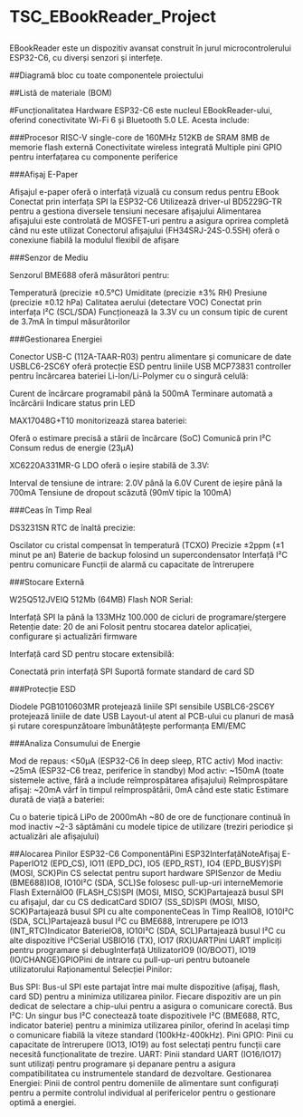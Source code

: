 # TSC_EBookReader_Project

## 
EBookReader este un dispozitiv avansat construit în jurul microcontrolerului ESP32-C6, cu diverși senzori și interfețe.

##Diagramă bloc cu toate componentele proiectului

##Listă de materiale (BOM)

#Funcționalitatea Hardware 
ESP32-C6 este nucleul EBookReader-ului, oferind conectivitate Wi-Fi 6 și Bluetooth 5.0 LE. Acesta include:

###Procesor RISC-V single-core de 160MHz
512KB de SRAM
8MB de memorie flash externă
Conectivitate wireless integrată
Multiple pini GPIO pentru interfațarea cu componente periferice

###Afișaj E-Paper

Afișajul e-paper oferă o interfață vizuală cu consum redus pentru EBook
Conectat prin interfața SPI la ESP32-C6
Utilizează driver-ul BD5229G-TR pentru a gestiona diversele tensiuni necesare afișajului
Alimentarea afișajului este controlată de MOSFET-uri pentru a asigura oprirea completă când nu este utilizat
Conectorul afișajului (FH34SRJ-24S-0.5SH) oferă o conexiune fiabilă la modulul flexibil de afișare

###Senzor de Mediu

Senzorul BME688 oferă măsurători pentru:

Temperatură (precizie ±0.5°C)
Umiditate (precizie ±3% RH)
Presiune (precizie ±0.12 hPa)
Calitatea aerului (detectare VOC)
Conectat prin interfața I²C (SCL/SDA)
Funcționează la 3.3V cu un consum tipic de curent de 3.7mA în timpul măsurătorilor

###Gestionarea Energiei

Conector USB-C (112A-TAAR-R03) pentru alimentare și comunicare de date
USBLC6-2SC6Y oferă protecție ESD pentru liniile USB
MCP73831 controller pentru încărcarea bateriei Li-Ion/Li-Polymer cu o singură celulă:

Curent de încărcare programabil până la 500mA
Terminare automată a încărcării
Indicare status prin LED


MAX17048G+T10 monitorizează starea bateriei:

Oferă o estimare precisă a stării de încărcare (SoC)
Comunică prin I²C
Consum redus de energie (23μA)


XC6220A331MR-G LDO oferă o ieșire stabilă de 3.3V:

Interval de tensiune de intrare: 2.0V până la 6.0V
Curent de ieșire până la 700mA
Tensiune de dropout scăzută (90mV tipic la 100mA)



###Ceas în Timp Real

DS3231SN RTC de înaltă precizie:

Oscilator cu cristal compensat în temperatură (TCXO)
Precizie ±2ppm (±1 minut pe an)
Baterie de backup folosind un supercondensator
Interfață I²C pentru comunicare
Funcții de alarmă cu capacitate de întrerupere



###Stocare Externă

W25Q512JVEIQ 512Mb (64MB) Flash NOR Serial:

Interfață SPI la până la 133MHz
100.000 de cicluri de programare/ștergere
Retenție date: 20 de ani
Folosit pentru stocarea datelor aplicației, configurare și actualizări firmware


Interfață card SD pentru stocare extensibilă:

Conectată prin interfață SPI
Suportă formate standard de card SD



###Protecție ESD

Diodele PGB1010603MR protejează liniile SPI sensibile
USBLC6-2SC6Y protejează liniile de date USB
Layout-ul atent al PCB-ului cu planuri de masă și rutare corespunzătoare îmbunătățește performanța EMI/EMC

###Analiza Consumului de Energie

Mod de repaus: <50μA (ESP32-C6 în deep sleep, RTC activ)
Mod inactiv: ~25mA (ESP32-C6 treaz, periferice în standby)
Mod activ: ~150mA (toate sistemele active, fără a include reîmprospătarea afișajului)
Reîmprospătare afișaj: ~20mA vârf în timpul reîmprospătării, 0mA când este static
Estimare durată de viață a bateriei:

Cu o baterie tipică LiPo de 2000mAh
~80 de ore de funcționare continuă în mod inactiv
~2-3 săptămâni cu modele tipice de utilizare (treziri periodice și actualizări ale afișajului)

##Alocarea Pinilor ESP32-C6 ComponentăPini ESP32InterfațăNoteAfișaj E-PaperIO12 (EPD_CS), IO11 (EPD_DC), IO5 (EPD_RST), IO4 (EPD_BUSY)SPI (MOSI, SCK)Pin CS selectat pentru suport hardware SPISenzor de Mediu (BME688)IO8, IO10I²C (SDA, SCL)Se folosesc pull-up-uri interneMemorie Flash ExternăIO0 (FLASH_CS)SPI (MOSI, MISO, SCK)Partajează busul SPI cu afișajul, dar cu CS dedicatCard SDIO7 (SS_SD)SPI (MOSI, MISO, SCK)Partajează busul SPI cu alte componenteCeas în Timp RealIO8, IO10I²C (SDA, SCL)Partajează busul I²C cu BME688, întrerupere pe IO13 (INT_RTC)Indicator BaterieIO8, IO10I²C (SDA, SCL)Partajează busul I²C cu alte dispozitive I²CSerial USBIO16 (TX), IO17 (RX)UARTPini UART impliciți pentru programare și debugInterfață UtilizatorIO9 (IO/BOOT), IO19 (IO/CHANGE)GPIOPini de intrare cu pull-up-uri pentru butoanele utilizatorului
Raționamentul Selecției Pinilor:

Bus SPI: Bus-ul SPI este partajat între mai multe dispozitive (afișaj, flash, card SD) pentru a minimiza utilizarea pinilor. Fiecare dispozitiv are un pin dedicat de selectare a chip-ului pentru a asigura o comunicare corectă.
Bus I²C: Un singur bus I²C conectează toate dispozitivele I²C (BME688, RTC, indicator baterie) pentru a minimiza utilizarea pinilor, oferind în același timp o comunicare fiabilă la viteze standard (100kHz-400kHz).
Pini GPIO: Pinii cu capacitate de întrerupere (IO13, IO19) au fost selectați pentru funcții care necesită funcționalitate de trezire.
UART: Pinii standard UART (IO16/IO17) sunt utilizați pentru programare și depanare pentru a asigura compatibilitatea cu instrumentele standard de dezvoltare.
Gestionarea Energiei: Pinii de control pentru domeniile de alimentare sunt configurați pentru a permite controlul individual al perifericelor pentru o gestionare optimă a energiei.
